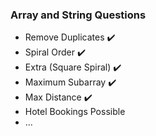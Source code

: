 ### Array and String Questions 

- Remove Duplicates ✔️
- Spiral Order ✔️
- Extra (Square Spiral) ✔️
- Maximum Subarray ✔️ 
- Max Distance ✔️
- Hotel Bookings Possible
- ... 